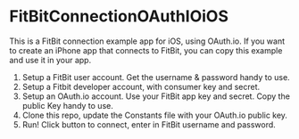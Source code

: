 FitBitConnectionOAuthIOiOS
==========================

This is a FitBit connection example app for iOS, using OAuth.io. If you want to create an iPhone app that connects to FitBit, you can copy this example and use it in your app.

1. Setup a FitBit user account. Get the username & password handy to use.
2. Setup a Fitbit developer account, with consumer key and secret.
3. Setup an OAuth.io account. Use your FitBit app key and secret. Copy the public Key handy to use.
4. Clone this repo, update the Constants file with your OAuth.io public key.
5. Run! Click button to connect, enter in FitBit username and password. 

